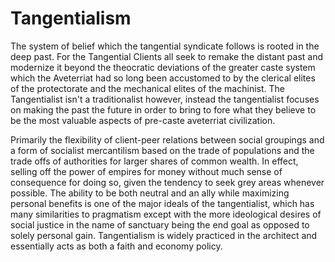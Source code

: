 # Tangentialism

The system of belief which the tangential syndicate follows  is rooted in the deep past.  For the Tangential Clients all seek to remake the distant past and modernize it beyond the theocratic deviations of the greater caste system which the Aveterriat had so long been accustomed to by the clerical elites of the protectorate and the mechanical elites of the machinist.  The Tangentialist isn't a traditionalist however, instead the tangentialist focuses on making the past the future in order to bring to fore what they believe to be the most valuable aspects of pre-caste aveterriat civilization.  

Primarily the flexibility of client-peer relations between social groupings and a form of socialist mercantilism based on the trade of populations and the trade offs of authorities for larger shares of common wealth.  In effect, selling off the power of empires for money without much sense of consequence for doing so, given the tendency to seek grey areas whenever possible.  The ability to be both neutral and an ally while maximizing personal benefits is one of the major ideals of the tangentialist, which has many similarities to pragmatism except with the more ideological desires of social justice in the name of sanctuary being the end goal as opposed to solely personal gain.  Tangentialism is widely practiced in the architect and essentially acts as both a faith and economy policy.

